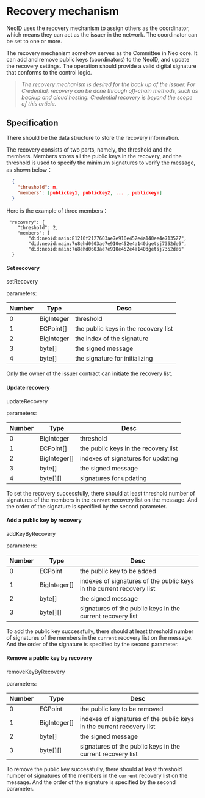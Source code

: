 # Recovery mechanism

NeoID uses the recovery mechanism to assign others as the coordinator, which means they can act as the issuer in the network. The coordinator can be set to one or more. 

The recovery mechanism somehow serves as the Committee in Neo core. It can add and remove public keys (coordinators) to the NeoID, and update the recovery settings. The operation should provide a valid digital signature that conforms to the control logic.

>*The recovery mechanism is desired for the back up of the issuer. For Credential, recovery can be done through off-chain methods, such as backup and cloud hosting. Credential recovery is beyond the scope of this article.*

## Specification

There should be the data structure to store the recovery information.

The recovery consists of two parts, namely, the threshold and the members. Members stores all the public keys in the recovery, and the threshold is used to specify the minimum signatures to verify the message, as shown below：

```json
  {
    "threshold": m,
    "members": [publickey1, publickey2, ... , publickeyn]
  }
```

Here is the example of three members：

```
 "recovery": {
    "threshold": 2,
    "members": [
        "did:neoid:main:81210f2127603ae7e910e452e4a140ee4e713527",
        "did:neoid:main:7u8ehd0603ae7e910e452e4a140dgetsj7352de6",
        "did:neoid:main:7u8ehd0603ae7e910e452e4a140dgetsj7352de6"
  }
```

#### Set recovery

setRecovery

parameters:

Number |  Type   | Desc
----|---------|-------
 0  |  BigInteger  | threshold
 1  |  ECPoint[]  | the public keys in the recovery list
 2  |  BigInteger    | the index of the signature
 3  |  byte[]    | the signed message |
 4  |  byte[] | the signature for initializing

Only the owner of the issuer contract can initiate the recovery list.



#### Update recovery

updateRecovery

parameters:

Number |  Type   | Desc
----|---------|-------
 0  |  BigInteger  | threshold
 1  |  ECPoint[]  | the public keys in the recovery list
 2  |  BigInteger[]    | indexes of signatures for updating
 3  |  byte[]    | the signed message |
 4  |  byte[][] | signatures for updating

To set the recovery successfully, there should at least threshold number of signatures of the members in the `current` recovery list on the message. And the order of the signature is specified by the second parameter.

#### Add a public key by recovery

addKeyByRecovery

parameters:

Number |  Type   | Desc
----|---------|-------
 0  |  ECPoint  | the public key to be added
 1  |  BigInteger[]  | indexes of signatures  of the public keys in the current recovery list
 2  |  byte[]  | the signed message
 3  |  byte[][] | signatures of the public keys in the current recovery list

To add the public key successfully, there should at least threshold number of signatures of the members in the `current` recovery list on the message. And the order of the signature is specified by the second parameter.

#### Remove a public key by recovery

removeKeyByRecovery

parameters:

Number |  Type   | Desc
----|---------|-------
 0  |  ECPoint  | the public key to be removed
 1  |  BigInteger[]  | indexes of signatures  of the public keys in the current recovery list
 2  |  byte[]  | the signed message
 3  |  byte[][] | signatures of the public keys in the current recovery list

To remove the public key successfully, there should at least threshold number of signatures of the members in the `current` recovery list on the message. And the order of the signature is specified by the second parameter.